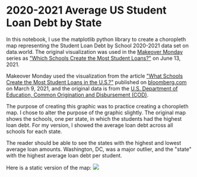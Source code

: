 # 2020-2021 Average US Student Loan Debt by State

In this notebook, I use the matplotlib python library to create a choropleth map representing the Student Loan Debt by School 2020-2021 data set on data.world. The original visualization was used in the [Makeover Monday](https://www.makeovermonday.co.uk/) series as ["Which Schools Create the Most Student Loans?"](https://data.world/makeovermonday/2021w24) on June 13, 2021.

Makeover Monday used the visualization from the article ["What Schools Create the Most Student Loans in the U.S.?"](https://howmuch.net/articles/university-with-the-most-student-loan-originations-in-every-state) published on [bloomberg.com](https://howmuch.net/) on March 9, 2021, and the original data is from the [U.S. Department of Education, Common Origination and Disbursement (COD)](https://cod.ed.gov/). 

The purpose of creating this graphic was to practice creating a choropleth map. I chose to alter the purpose of the graphic slightly. The original map shows the schools, one per state, in which the students had the highest loan debt. For my version, I showed the average loan debt across all schools for each state. 

The reader should be able to see the states with the highest and lowest average loan amounts. Washington, DC, was a major outlier, and the "state" with the highest average loan debt per student. 

Here is a static version of the map: ![](https://user-images.githubusercontent.com/123273072/225118165-dfbb0e34-0621-4e39-b7ed-0f732c3ad8e0.png)
